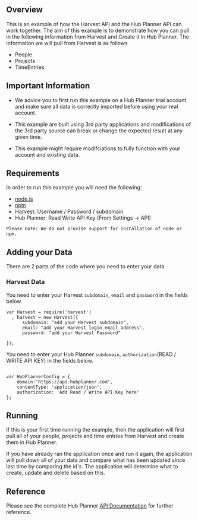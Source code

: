 ## Overview
This is an example of how the Harvest API and the Hub Planner API can work together. The aim of this example is to demonstrate how you can pull in the following information from Harvest and Create it in Hub Planner. The information we will pull from Harvest is as follows

* People
* Projects
* TimeEntries

## Important Information
* We advice you to first run this example on a Hub Planner trial account and make sure all data is correctly imported before using your real account. 

* This example are built using 3rd party applications and modifications of the 3rd party source can break or change the expected result at any given time. 

* This example might require modifciations to fully function with your account and existing data. 

## Requirements
In order to run this example you will need the following:

* [node.js](http://nodejs.org/)
* [npm](https://www.npmjs.org/)
* Harvest: Username / Password / subdomain
* Hub Planner: Read Write API Key (From Settings -> API)

`Please note: We do not provide support for installation of node or npm.` 

## Adding your Data
There are 2 parts of the code where you need to enter your data. 

### Harvest Data
You need to enter your Harvest `subdomain`, `email` and `password` in the fields below. 
```
var Harvest = require('harvest')
  , harvest = new Harvest({
      subdomain: "add your Harvest subdomain",
      email: "add your Harvest login email address",
      password: "add your Harvest Password"

});
```
You need to enter your Hub Planner `subdomain`, `authorization`(READ / WRITE API KEY) in the fields below. 
```
    
var HubPlannerConfig = {
    domain:"https://api.hubplanner.com",
    contentType: 'application/json',
    authorization: 'Add Read / Write API Key here'
};

```

## Running
If this is your first time running the example, then the application will first pull all of your people, projects and time entries from Harvest and create them in Hub Planner.

If you have already ran the application once and run it again, the application will pull down all of your data and compare what has been updated since last time by comparing the id's. The application will determine what to create, update and delete based on this.

## Reference
Please see the complete Hub Planner [API Documentation](https://github.com/hubplanner/API) for further reference.

